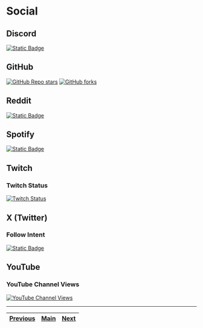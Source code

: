 # Social

## Discord
[![Static Badge](https://img.shields.io/badge/ImLinkn-5865F2?style=flat-square&logo=Discord&logoColor=FFFFFF)](http://discordapp.com/users/ImLinkn#6969)

## GitHub
<a href="#">![GitHub Repo stars](https://img.shields.io/github/stars/ImLinkn/spotify-auth-service?style=flat-square&label=Stars&logo=GitHub)</a>
<a href="#">![GitHub forks](https://img.shields.io/github/forks/ImLinkn/spotify-auth-service?style=flat-square&label=Forks&logo=GitHub)</a>

## Reddit
[![Static Badge](https://img.shields.io/badge/u%2FImLinkn-FF4500?style=flat-square&logo=Reddit&logoColor=FFFFFF)](https://www.reddit.com/user/ImLinkn/)

## Spotify
[![Static Badge](https://img.shields.io/badge/ImLinkn-1DB954?style=flat-square&logo=Spotify&logoColor=FFFFFF)](https://open.spotify.com/user/y7jre82w548m238zsk47qigex)

## Twitch
### Twitch Status
[![Twitch Status](https://img.shields.io/twitch/status/imlinkn?style=flat-square&logo=Twitch&logoColor=white&label=ImLinkn&labelColor=9146FF&color=ED0400)](https://twitch.tv/ImLinkn/about)

## X (Twitter)
### Follow Intent
[![Static Badge](https://img.shields.io/badge/Follow_%40ImLinkn-282828?style=flat-square&logo=X&logoColor=FFFFFF)](https://twitter.com/intent/follow?screen_name=ImLinkn)

## YouTube
### YouTube Channel Views
[![YouTube Channel Views](https://img.shields.io/youtube/channel/views/UCibbRAG4HegVkaWjN9qG-pQ?style=flat-square&logo=YouTube&logoColor=FFFFFF&label=%40ImLinkn&labelColor=FF0000&color=282828)](https://www.youtube.com/@ImLinkn)
___
| [Previous](SIZE.md) | [Main](../README.md) | [Next](VERSION.md) |
| :------: | :--: | :--: |
